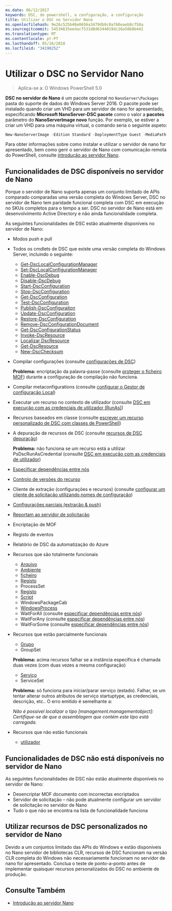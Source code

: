 ```yaml
---
ms.date: 06/12/2017
keywords: DSC, do powershell, a configuração, a configuração
title: Utilizar o DSC no Servidor Nano
ms.openlocfilehash: 9e26c525b48e8656a3479db9c0a760eaeb8cf58a
ms.sourcegitcommit: 54534635eedacf531d8d6344019dc16a50b8b441
ms.translationtype: MT
ms.contentlocale: pt-PT
ms.lasthandoff: 05/16/2018
ms.locfileid: "34190252"
---
```

# <a name="using-dsc-on-nano-server"></a>Utilizar o DSC no Servidor Nano

> Aplica-se a: O Windows PowerShell 5.0

**DSC no servidor de Nano** é um pacote opcional no `NanoServer\Packages` pasta do suporte de dados do Windows Server 2016. O pacote pode ser instalado quando criar um VHD para um servidor de nano for apresentado, especificando **Microsoft NanoServer-DSC pacote** como o valor a **pacotes** parâmetro do **NanoServerImage novo**  função. Por exemplo, se estiver a criar um VHD para uma máquina virtual, o comando seria o seguinte aspeto:

```powershell
New-NanoServerImage -Edition Standard -DeploymentType Guest -MediaPath f:\ -BasePath .\Base -TargetPath .\Nano1\Nano.vhd -ComputerName Nano1 -Packages Microsoft-NanoServer-DSC-Package
```

Para obter informações sobre como instalar e utilizar o servidor de nano for apresentado, bem como gerir o servidor de Nano com comunicação remota do PowerShell, consulte [introdução ao servidor Nano](https://technet.microsoft.com/library/mt126167.aspx).


## <a name="dsc-features-available-on-nano-server"></a>Funcionalidades de DSC disponíveis no servidor de Nano

 Porque o servidor de Nano suporta apenas um conjunto limitado de APIs comparado comparadas uma versão completa do Windows Server, DSC no servidor de Nano tem paridade funcional completa com DSC em execução no SKUs completos para o tempo a ser. DSC no servidor de Nano está em desenvolvimento Active Directory e não ainda funcionalidade completa.

 As seguintes funcionalidades de DSC estão atualmente disponíveis no servidor de Nano:


* Modos push e pull

* Todos os cmdlets de DSC que existe uma versão completa do Windows Server, incluindo o seguinte:
  * [Get-DscLocalConfigurationManager](https://technet.microsoft.com/library/dn407378.aspx)
  * [Set-DscLocalConfigurationManager](https://technet.microsoft.com/library/dn521621.aspx)
  * [Enable-DscDebug](https://technet.microsoft.com/en-us/library/mt517870.aspx)
  * [Disable-DscDebug](https://technet.microsoft.com/en-us/library/mt517872.aspx)
  * [Start-DscConfiguration](https://technet.microsoft.com/en-us/library/dn521623.aspx)
  * [Stop-DscConfiguration](https://technet.microsoft.com/en-us/library/mt143542.aspx)
  * [Get-DscConfiguration](https://technet.microsoft.com/en-us/library/dn407379.aspx)
  * [Test-DscConfiguration](https://technet.microsoft.com/en-us/library/dn407382.aspx)
  * [Publish-DscConfiguraiton](https://technet.microsoft.com/en-us/library/mt517875.aspx)
  * [Update-DscConfiguration](https://technet.microsoft.com/en-us/library/mt143541.aspx)
  * [Restore-DscConfiguration](https://technet.microsoft.com/en-us/library/dn407383.aspx)
  * [Remove-DscConfigurationDocument](https://technet.microsoft.com/en-us/library/mt143544.aspx)
  * [Get-DscConfigurationStatus](https://technet.microsoft.com/en-us/library/mt517868.aspx)
  * [Invoke-DscResource](https://technet.microsoft.com/en-us/library/mt517869.aspx)
  * [Localizar DscResource](https://technet.microsoft.com/en-us/library/mt517874.aspx)
  * [Get-DscResource](https://technet.microsoft.com/en-us/library/dn521625.aspx)
  * [New-DscChecksum](https://technet.microsoft.com/en-us/library/dn521622.aspx)

* Compilar configurações (consulte [configurações de DSC](configurations.md))

  **Problema:** encriptação da palavra-passe (consulte [proteger o ficheiro MOF](securemof.md)) durante a configuração de compilação não funciona.

* Compilar metaconfigurations (consulte [configurar o Gestor de configuração Local](metaConfig.md))

* Executar um recurso no contexto de utilizador (consulte [DSC em execução com as credenciais de utilizador (RunAs)](runAsUser.md))

* Recursos baseados em classe (consulte [escrever um recurso personalizado de DSC com classes de PowerShell](authoringResourceClass.md))

* A depuração de recursos de DSC (consulte [recursos de DSC depuração](debugresource.md))

  **Problema:** não funciona se um recurso está a utilizar PsDscRunAsCredential (consulte [DSC em execução com as credenciais de utilizador](runAsUser.md))

* [Especificar dependências entre nós](crossNodeDependencies.md)

* [Controlo de versões do recurso](sxsResource.md)

* Cliente de extração (configurações e recursos) (consulte [configurar um cliente de solicitação utilizando nomes de configuração](pullClientConfigNames.md))

* [Configurações parciais (extração & push)](partialConfigs.md)

* [Reportam ao servidor de solicitação](reportServer.md)

* Encriptação de MOF

* Registo de eventos

* Relatório de DSC da automatização do Azure

* Recursos que são totalmente funcionais
  * [Arquivo](archiveResource.md)
  * [Ambiente](environmentResource.md)
  * [ficheiro](fileResource.md)
  * [Registo](logResource.md)
  * ProcessSet
  * [Registo](registryResource.md)
  * [Script](scriptResource.md)
  * WindowsPackageCab
  * [WindowsProcess](windowsProcessResource.md)
  * WaitForAll (consulte [especificar dependências entre nós](crossNodeDependencies.md))
  * WaitForAny (consulte [especificar dependências entre nós](crossNodeDependencies.md))
  * WaitForSome (consulte [especificar dependências entre nós](crossNodeDependencies.md))

* Recursos que estão parcialmente funcionais
  * [Grupo](groupResource.md)
  * GroupSet

  **Problema:** acima recursos falhar se a instância específica é chamada duas vezes (com duas vezes a mesma configuração)

  * [Serviço](serviceResource.md)
  * ServiceSet

  **Problema:** só funciona para iniciar/parar serviço (estado). Falhar, se um tentar alterar outros atributos de serviço startuptype, as credenciais, descrição, etc.. O erro emitido é semelhante a:

  *Não é possível localizar o tipo [management.managementobject]: Certifique-se de que a assemblagem que contém este tipo está carregada.*

* Recursos que não estão funcionais
  * [utilizador](userResource.md)


## <a name="dsc-features-not-available-on-nano-server"></a>Funcionalidades de DSC não está disponíveis no servidor de Nano

As seguintes funcionalidades de DSC não estão atualmente disponíveis no servidor de Nano:

* Desencriptar MOF documento com incorrectas encriptados
* Servidor de solicitação – não pode atualmente configurar um servidor de solicitação no servidor de Nano
* Tudo o que não se encontra na lista de funcionalidade funciona

## <a name="using-custom-dsc-resources-on-nano-server"></a>Utilizar recursos de DSC personalizados no servidor de Nano

Devido a um conjuntos limitado das APIs do Windows e estão disponíveis no Nano servidor de bibliotecas CLR, recursos de DSC funcionam na versão CLR completa do Windows não necessariamente funcionam no servidor de nano for apresentado.
Conclua o teste de ponto-a-ponto antes de implementar quaisquer recursos personalizados do DSC no ambiente de produção.

## <a name="see-also"></a>Consulte Também
- [Introdução ao servidor Nano](https://technet.microsoft.com/library/mt126167.aspx)